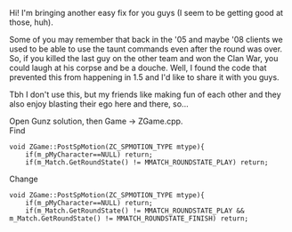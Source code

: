 Hi! I'm bringing another easy fix for you guys (I seem to be getting good at those, huh). <br>

Some of you may remember that back in the '05 and maybe '08 clients we used to be able to use the taunt commands even after the round was over. So, if you killed the last guy on the other team and won the Clan War, you could laugh at his corpse and be a douche. Well, I found the code that prevented this from happening in 1.5 and I'd like to share it with you guys.<br>

Tbh I don't use this, but my friends like making fun of each other and they also enjoy blasting their ego here and there, so...<br>

Open Gunz solution, then Game -> ZGame.cpp.<br>
Find <br>

    void ZGame::PostSpMotion(ZC_SPMOTION_TYPE mtype){
        if(m_pMyCharacter==NULL) return;
        if(m_Match.GetRoundState() != MMATCH_ROUNDSTATE_PLAY) return;
        
Change <br>

    void ZGame::PostSpMotion(ZC_SPMOTION_TYPE mtype){
        if(m_pMyCharacter==NULL) return;
        if(m_Match.GetRoundState() != MMATCH_ROUNDSTATE_PLAY && m_Match.GetRoundState() != MMATCH_ROUNDSTATE_FINISH) return;
        
